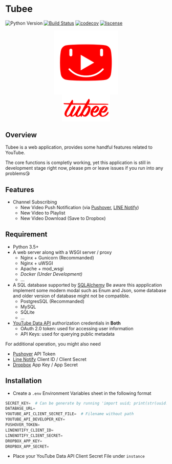 # Tubee

![Python Version](https://img.shields.io/badge/python-3.5+-blue.svg)
[![Build Status](https://travis-ci.com/tomy0000000/Tubee.svg?token=pcX4zcaLzopbPNP4Hs2J&branch=master)](https://travis-ci.com/tomy0000000/Tubee)
[![codecov](https://codecov.io/gh/tomy0000000/Tubee/branch/master/graph/badge.svg?token=j6pUVAg2Wf)](https://codecov.io/gh/tomy0000000/Tubee)
[![liscense](https://img.shields.io/github/license/tomy0000000/Tubee.svg)](https://github.com/tomy0000000/Tubee/blob/master/LICENSE)

<p align="center">
    <img src="tubee/static/favicon.png" align="center">
    <br>
    <img width="150" src="tubee/static/img/tubee_text.png" align="center">
</p>

## Overview

Tubee is a web application, provides some handful features related to YouTube.

The core functions is completly working, yet this application is still in development stage right now, please pm or leave issues if you run into any problems😘

## Features

* Channel Subscribing
  * New Video Push Notification (via [Pushover](https://pushover.net/), [LINE Notify](https://notify-bot.line.me))
  * New Video to Playlist
  * New Video Download (Save to Dropbox)

## Requirement

* Python 3.5+
* A web server along with a WSGI server / proxy
  * Nginx + Gunicorn (Recommanded)
  * Nginx + uWSGI
  * Apache + mod_wsgi
  * *Docker (Under Development)*
  * ...
* A SQL database supported by [SQLAlchemy](https://docs.sqlalchemy.org/en/13/dialects/)
  Be aware this appplication implement some modern modal such as Enum and Json, some database and older version of database might not be compatible.
  * PostgresSQL (Recommanded)
  * MySQL
  * SQLite
  * ...
* [YouTube Data API](https://developers.google.com/youtube/registering_an_application) authorization credentials in **Both**
  * OAuth 2.0 token: used for accessing user information
  * API Keys: used for querying public metadata

For additional operation, you might also need

* [Pushover](https://pushover.net/) API Token
* [Line Notify](https://notify-bot.line.me/zh_TW/) Client ID / Client Secret
* [Dropbox](https://www.dropbox.com/developers/apps) App Key / App Secret

## Installation

* Create a `.env` Environment Variables sheet in the following format

```python
SECRET_KEY=  # Can be generate by running 'import uuid; print(str(uuid.uuid4()))'
DATABASE_URL=
YOUTUBE_API_CLIENT_SECRET_FILE=  # Filename without path
YOUTUBE_API_DEVELOPER_KEY=
PUSHOVER_TOKEN=
LINENOTIFY_CLIENT_ID=
LINENOTIFY_CLIENT_SECRET=
DROPBOX_APP_KEY=
DROPBOX_APP_SECRET=
```

* Place your YouTube Data API Client Secret File under `instance`

